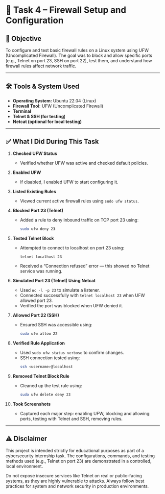 # 🔐 Task 4 – Firewall Setup and Configuration

## 🎯 Objective
To configure and test basic firewall rules on a Linux system using UFW (Uncomplicated Firewall). The goal was to block and allow specific ports (e.g., Telnet on port 23, SSH on port 22), test them, and understand how firewall rules affect network traffic.

---

## 🛠️ Tools & System Used
- **Operating System:** Ubuntu 22.04 (Linux)
- **Firewall Tool:** UFW (Uncomplicated Firewall)
- **Terminal**
- **Telnet & SSH (for testing)**
- **Netcat (optional for local testing)**

---

## ✅ What I Did During This Task

1. **Checked UFW Status**
   - Verified whether UFW was active and checked default policies.

2. **Enabled UFW**
   - If disabled, I enabled UFW to start configuring it.

3. **Listed Existing Rules**
   - Viewed current active firewall rules using `sudo ufw status`.

4. **Blocked Port 23 (Telnet)**
   - Added a rule to deny inbound traffic on TCP port 23 using:
     ```bash
     sudo ufw deny 23
     ```

5. **Tested Telnet Block**
   - Attempted to connect to localhost on port 23 using:
     ```bash
     telnet localhost 23
     ```
   - Received a “Connection refused” error — this showed no Telnet service was running.

6. **Simulated Port 23 (Telnet) Using Netcat**
   - Used `nc -l -p 23` to simulate a listener.
   - Connected successfully with `telnet localhost 23` when UFW allowed port 23.
   - Verified the port was blocked when UFW denied it.

7. **Allowed Port 22 (SSH)**
   - Ensured SSH was accessible using:
     ```bash
     sudo ufw allow 22
     ```

8. **Verified Rule Application**
   - Used `sudo ufw status verbose` to confirm changes.
   - SSH connection tested using:
     ```bash
     ssh <username>@localhost
     ```

9. **Removed Telnet Block Rule**
   - Cleaned up the test rule using:
     ```bash
     sudo ufw delete deny 23
     ```

10. **Took Screenshots**
    - Captured each major step: enabling UFW, blocking and allowing ports, testing with Telnet and SSH, removing rules.

---

## ⚠️ Disclaimer

This project is intended strictly for educational purposes as part of a cybersecurity internship task. The configurations, commands, and testing methods used (e.g., Telnet on port 23) are demonstrated in a controlled, local environment.

Do not expose insecure services like Telnet on real or public-facing systems, as they are highly vulnerable to attacks. Always follow best practices for system and network security in production environments.

